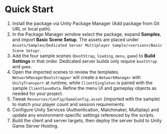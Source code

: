 # Quick Start

1. Install the package via Unity Package Manager (Add package from Git URL or local path).
2. In the Package Manager window select the package, expand **Samples**, and import **Basic Scene Setup**. The assets are placed under `Assets/Samples/Dedicated Server Multiplayer Sample/<version>/Basic Scene Setup/`.
3. Add the four sample scenes (`bootStrap`, `loading`, `menu`, `game`) to **Build Settings** in that order. Dedicated server builds only require `bootStrap` and `game`.
4. Open the imported scenes to review the templates. `NetworkManagerBootstrapper` will create a `NetworkManager` with `UnityTransport` at runtime, while `ClientSingleton` is paired with the sample `ClientSaveData`. Refine the menu UI and gameplay objects as needed for your project.
5. Tweak `Resources/Config/GameConfig.asset` (imported with the sample) to match your player count and session requirements.
6. Configure Unity Services (Authentication, Matchmaker, Multiplay) and update any environment-specific settings referenced by the scripts.
7. Build the client and server targets, then deploy the server build to Unity Game Server Hosting.
